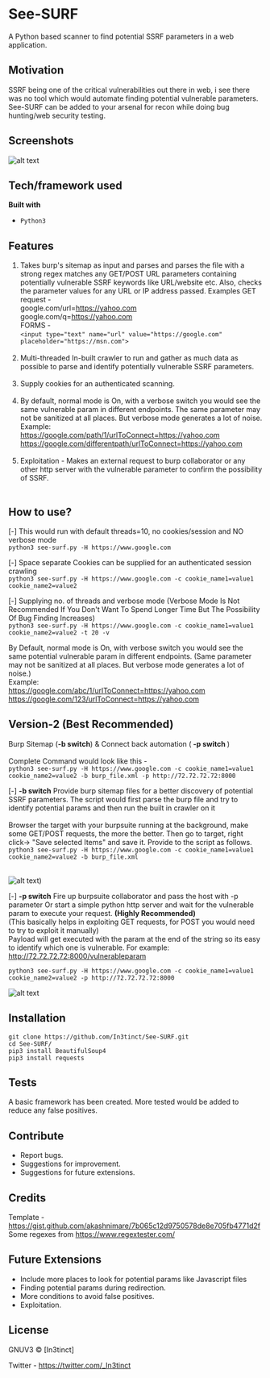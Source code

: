 # See-SURF

A Python based scanner to find potential SSRF parameters in a web application.

## Motivation
SSRF being one of the critical vulnerabilities out there in web, i see there was no tool which would automate finding potential
vulnerable parameters. See-SURF can be added to your arsenal for recon while doing bug hunting/web security testing.

 
## Screenshots
![alt text](https://user-images.githubusercontent.com/18059590/61342276-849e2800-a7fe-11e9-9f2a-7ba3835903a8.png)

## Tech/framework used
<b>Built with</b>
- `Python3`

## Features
1) Takes burp's sitemap as input and parses and parses the file with a strong regex matches any GET/POST URL parameters containing potentially vulnerable SSRF keywords like URL/website etc. Also,
checks the parameter values for any URL or IP address passed.
Examples
GET request -<br/>
google.com/url=https://yahoo.com <br/>
google.com/q=https://yahoo.com <br/>
FORMS -<br/> `<input type="text" name="url" value="https://google.com" placeholder="https://msn.com">`
<br/><br/>
2) Multi-threaded In-built crawler to run and gather as much data as possible to parse and identify potentially vulnerable SSRF parameters.
<br/><br/>
3) Supply cookies for an authenticated scanning.
<br/><br/>
4) By default, normal mode is On, with a verbose switch you would see the same vulnerable param in different endpoints. The same parameter may not be sanitized at all places. But verbose mode generates a lot of noise.
Example:<br/>
https://google.com/path/1/urlToConnect=https://yahoo.com <br/>
https://google.com/differentpath/urlToConnect=https://yahoo.com
<br/><br/>
5) Exploitation - Makes an external request to burp collaborator or any other http server with the vulnerable parameter to confirm the possibility of SSRF. 
<br/><br/>

## How to use?
[-] This would run with default threads=10, no cookies/session and NO verbose mode <br/>
`python3 see-surf.py -H https://www.google.com`


[-] Space separate Cookies can be supplied for an authenticated session crawling <br/>
`python3 see-surf.py -H https://www.google.com -c cookie_name1=value1 cookie_name2=value2`


[-] Supplying no. of threads and verbose mode (Verbose Mode Is Not Recommended If You Don't Want To Spend Longer Time But The 
Possibility Of Bug Finding Increases)<br/>
`python3 see-surf.py -H https://www.google.com -c cookie_name1=value1 cookie_name2=value2 -t 20 -v`

By Default, normal mode is On, with verbose switch you would see the same potential vulnerable param in different endpoints. 
(Same parameter may not be sanitized at all places. But verbose mode generates a lot of noise.)
<br/>Example: <br/>
https://google.com/abc/1/urlToConnect=https://yahoo.com <br/>
https://google.com/123/urlToConnect=https://yahoo.com

## Version-2 (Best Recommended)
 Burp Sitemap (<b>-b switch</b>) & Connect back automation (<b> -p switch </b>) <br/><br/>
 Complete Command would look like this - <br/>
 `python3 see-surf.py -H https://www.google.com -c cookie_name1=value1 cookie_name2=value2 -b burp_file.xml -p http://72.72.72.72:8000`

[-] <b>-b switch</b> Provide burp sitemap files for a better discovery of potential SSRF parameters. The script would first parse the burp file and try to identify potential params and then run the built in crawler on it <br/><br/>
Browser the target with your burpsuite running at the background, make some GET/POST requests, the more the better. Then go to target, right click-> "Save selected Items" and save it. Provide to the script as follows. <br/>
`python3 see-surf.py -H https://www.google.com -c cookie_name1=value1 cookie_name2=value2 -b burp_file.xml`

</br>![alt text](https://user-images.githubusercontent.com/18059590/61342249-6a644a00-a7fe-11e9-87e8-3b26305cd8b5.png))


[-] <b>-p switch</b> Fire up burpsuite collaborator and pass the host with -p parameter Or start a simple python http server and wait for the 
vulnerable param to execute your request. <b>(Highly Recommended)</b><br/>
(This basically helps in exploiting GET requests, for POST you would need to try to exploit it manually)<br/>
Payload will get executed with the param at the end of the string so its easy to identify which one is vulnerable.
For example: http://72.72.72.72:8000/vulnerableparam <br/>

`python3 see-surf.py -H https://www.google.com -c cookie_name1=value1 cookie_name2=value2 -p http://72.72.72.72:8000`

![alt text](https://user-images.githubusercontent.com/18059590/61342277-849e2800-a7fe-11e9-832b-7de37cb027ff.png)


## Installation
`git clone https://github.com/In3tinct/See-SURF.git`<br/>
`cd See-SURF/`<br/>
`pip3 install BeautifulSoup4`<br/>
`pip3 install requests`

## Tests
A basic framework has been created. 
More tested would be added to reduce any false positives.


## Contribute
- Report bugs.
- Suggestions for improvement.
- Suggestions for future extensions.

## Credits
Template - https://gist.github.com/akashnimare/7b065c12d9750578de8e705fb4771d2f <br/>
Some regexes from https://www.regextester.com/ <br/> 

## Future Extensions
- Include more places to look for potential params like Javascript files
- Finding potential params during redirection.
- More conditions to avoid false positives.
- Exploitation. 


## License
GNUV3 © [In3tinct]

Twitter - https://twitter.com/_In3tinct

